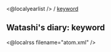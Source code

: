 <@localyearlist /> / [keyword](../keyword/index.html)

## Watashi's diary: keyword

<@localrss filename="atom.xml" />